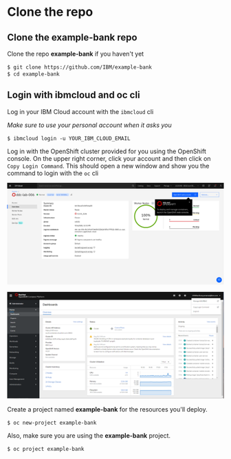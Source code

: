 # Clone the repo

## Clone the example-bank repo

Clone the repo **example-bank** if you haven't yet

```
$ git clone https://github.com/IBM/example-bank
$ cd example-bank
```

## Login with ibmcloud and oc cli

Log in your IBM Cloud account with the `ibmcloud` cli

*Make sure to use your personal account when it asks you*

```text
$ ibmcloud login -u YOUR_IBM_CLOUD_EMAIL
```

Log in with the OpenShift cluster provided for you using the OpenShift console. On the upper right corner, click your account and then click on `Copy Login Command`. This should open a new window and show you the command to login with the `oc` cli

![IBM Cloud dashboard](../.gitbook/generic/webconsole.png)

![OpenShift Console](../.gitbook/generic/image%20%283%29.png)

Create a project named **example-bank** for the resources you'll deploy.

```text
$ oc new-project example-bank
```

Also, make sure you are using the **example-bank** project.

```text
$ oc project example-bank
```